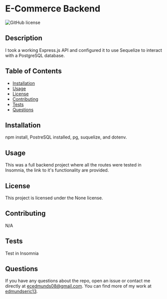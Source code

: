 # E-Commerce Backend

  ![GitHub license](https://img.shields.io/badge/license-None-blue.svg)

  ## Description

  I took a working Express.js API and configured it to use Sequelize to interact with a PostgreSQL database.

  ## Table of Contents

  - [Installation](#installation)
  - [Usage](#usage)
  - [License](#license)
  - [Contributing](#contributing)
  - [Tests](#tests)
  - [Questions](#questions)

  ## Installation

  npm install, PostreSQL installed, pg, suquelize, and dotenv.

  ## Usage

  This was a full backend project where all the routes were tested in Insomnia, the link to it's functionality are provided.

  ## License

  This project is licensed under the None license.

  ## Contributing

  N/A

  ## Tests

  Test in Insomnia

  ## Questions

  If you have any questions about the repo, open an issue or contact me directly at ecedmunds08@gmail.com. You can find more of my work at [edmundseric13](https://github.com/edmundseric13/).
  